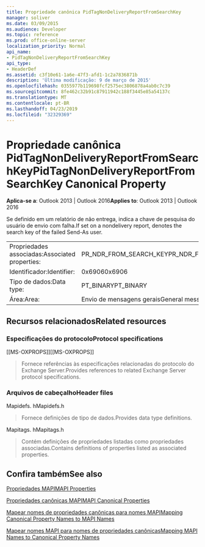 ```yaml
---
title: Propriedade canônica PidTagNonDeliveryReportFromSearchKey
manager: soliver
ms.date: 03/09/2015
ms.audience: Developer
ms.topic: reference
ms.prod: office-online-server
localization_priority: Normal
api_name:
- PidTagNonDeliveryReportFromSearchKey
api_type:
- HeaderDef
ms.assetid: c3f10e61-1a6e-47f3-afd1-1c2a7836871b
description: 'Última modificação: 9 de março de 2015'
ms.openlocfilehash: 0355977b119698fcf2575ec3806878a4ab0c7c39
ms.sourcegitcommit: 8fe462c32b91c87911942c188f3445e85a54137c
ms.translationtype: MT
ms.contentlocale: pt-BR
ms.lasthandoff: 04/23/2019
ms.locfileid: "32329369"
---
```

# <a name="pidtagnondeliveryreportfromsearchkey-canonical-property"></a><span data-ttu-id="ff742-103">Propriedade canônica PidTagNonDeliveryReportFromSearchKey</span><span class="sxs-lookup"><span data-stu-id="ff742-103">PidTagNonDeliveryReportFromSearchKey Canonical Property</span></span>

  
  
<span data-ttu-id="ff742-104">**Aplica-se a**: Outlook 2013 | Outlook 2016</span><span class="sxs-lookup"><span data-stu-id="ff742-104">**Applies to**: Outlook 2013 | Outlook 2016</span></span> 
  
<span data-ttu-id="ff742-105">Se definido em um relatório de não entrega, indica a chave de pesquisa do usuário de envio com falha.</span><span class="sxs-lookup"><span data-stu-id="ff742-105">If set on a nondelivery report, denotes the search key of the failed Send-As user.</span></span>
  
|||
|:-----|:-----|
|<span data-ttu-id="ff742-106">Propriedades associadas:</span><span class="sxs-lookup"><span data-stu-id="ff742-106">Associated properties:</span></span>  <br/> |<span data-ttu-id="ff742-107">PR_NDR_FROM_SEARCH_KEY</span><span class="sxs-lookup"><span data-stu-id="ff742-107">PR_NDR_FROM_SEARCH_KEY</span></span>  <br/> |
|<span data-ttu-id="ff742-108">Identificador:</span><span class="sxs-lookup"><span data-stu-id="ff742-108">Identifier:</span></span>  <br/> |<span data-ttu-id="ff742-109">0x6906</span><span class="sxs-lookup"><span data-stu-id="ff742-109">0x6906</span></span>  <br/> |
|<span data-ttu-id="ff742-110">Tipo de dados:</span><span class="sxs-lookup"><span data-stu-id="ff742-110">Data type:</span></span>  <br/> |<span data-ttu-id="ff742-111">PT_BINARY</span><span class="sxs-lookup"><span data-stu-id="ff742-111">PT_BINARY</span></span>  <br/> |
|<span data-ttu-id="ff742-112">Área:</span><span class="sxs-lookup"><span data-stu-id="ff742-112">Area:</span></span>  <br/> |<span data-ttu-id="ff742-113">Envio de mensagens gerais</span><span class="sxs-lookup"><span data-stu-id="ff742-113">General messaging</span></span>  <br/> |
   
## <a name="related-resources"></a><span data-ttu-id="ff742-114">Recursos relacionados</span><span class="sxs-lookup"><span data-stu-id="ff742-114">Related resources</span></span>

### <a name="protocol-specifications"></a><span data-ttu-id="ff742-115">Especificações do protocolo</span><span class="sxs-lookup"><span data-stu-id="ff742-115">Protocol specifications</span></span>

<span data-ttu-id="ff742-116">[[MS-OXPROPS]]</span><span class="sxs-lookup"><span data-stu-id="ff742-116">[[MS-OXPROPS]]</span></span> 
  
> <span data-ttu-id="ff742-117">Fornece referências às especificações relacionadas do protocolo do Exchange Server.</span><span class="sxs-lookup"><span data-stu-id="ff742-117">Provides references to related Exchange Server protocol specifications.</span></span>
    
### <a name="header-files"></a><span data-ttu-id="ff742-118">Arquivos de cabeçalho</span><span class="sxs-lookup"><span data-stu-id="ff742-118">Header files</span></span>

<span data-ttu-id="ff742-119">Mapidefs. h</span><span class="sxs-lookup"><span data-stu-id="ff742-119">Mapidefs.h</span></span>
  
> <span data-ttu-id="ff742-120">Fornece definições de tipo de dados.</span><span class="sxs-lookup"><span data-stu-id="ff742-120">Provides data type definitions.</span></span>
    
<span data-ttu-id="ff742-121">Mapitags. h</span><span class="sxs-lookup"><span data-stu-id="ff742-121">Mapitags.h</span></span>
  
> <span data-ttu-id="ff742-122">Contém definições de propriedades listadas como propriedades associadas.</span><span class="sxs-lookup"><span data-stu-id="ff742-122">Contains definitions of properties listed as associated properties.</span></span>
    
## <a name="see-also"></a><span data-ttu-id="ff742-123">Confira também</span><span class="sxs-lookup"><span data-stu-id="ff742-123">See also</span></span>



[<span data-ttu-id="ff742-124">Propriedades MAPI</span><span class="sxs-lookup"><span data-stu-id="ff742-124">MAPI Properties</span></span>](mapi-properties.md)
  
[<span data-ttu-id="ff742-125">Propriedades canônicas MAPI</span><span class="sxs-lookup"><span data-stu-id="ff742-125">MAPI Canonical Properties</span></span>](mapi-canonical-properties.md)
  
[<span data-ttu-id="ff742-126">Mapear nomes de propriedades canônicas para nomes MAPI</span><span class="sxs-lookup"><span data-stu-id="ff742-126">Mapping Canonical Property Names to MAPI Names</span></span>](mapping-canonical-property-names-to-mapi-names.md)
  
[<span data-ttu-id="ff742-127">Mapear nomes MAPI para nomes de propriedades canônicas</span><span class="sxs-lookup"><span data-stu-id="ff742-127">Mapping MAPI Names to Canonical Property Names</span></span>](mapping-mapi-names-to-canonical-property-names.md)

